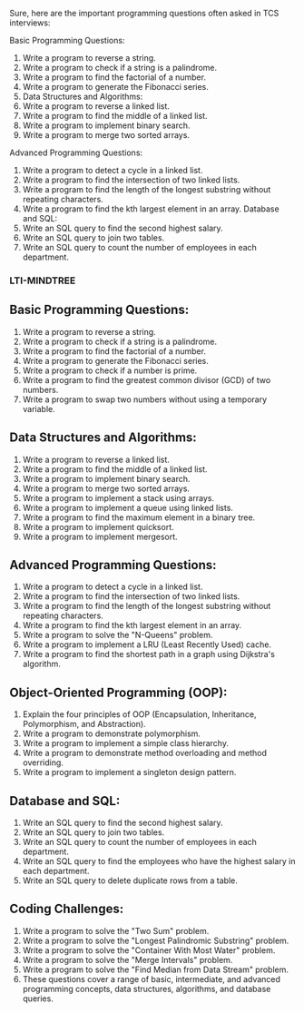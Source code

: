Sure, here are the important programming questions often asked in TCS interviews:

Basic Programming Questions:
1. Write a program to reverse a string.
2. Write a program to check if a string is a palindrome.
3. Write a program to find the factorial of a number.
4. Write a program to generate the Fibonacci series.
5. Data Structures and Algorithms:
6. Write a program to reverse a linked list.
7. Write a program to find the middle of a linked list.
7. Write a program to implement binary search.
8. Write a program to merge two sorted arrays.

Advanced Programming Questions:
1. Write a program to detect a cycle in a linked list.
2. Write a program to find the intersection of two linked lists.
3. Write a program to find the length of the longest substring without repeating characters.
4. Write a program to find the kth largest element in an array.
Database and SQL:
5. Write an SQL query to find the second highest salary.
7. Write an SQL query to join two tables.
8. Write an SQL query to count the number of employees in each department.

### LTI-MINDTREE

## Basic Programming Questions:
1. Write a program to reverse a string.
2. Write a program to check if a string is a palindrome.
3. Write a program to find the factorial of a number.
4. Write a program to generate the Fibonacci series.
5. Write a program to check if a number is prime.
6. Write a program to find the greatest common divisor (GCD) of two numbers.
7. Write a program to swap two numbers without using a temporary variable.

## Data Structures and Algorithms:
1. Write a program to reverse a linked list.
2. Write a program to find the middle of a linked list.
3. Write a program to implement binary search.
4. Write a program to merge two sorted arrays.
5. Write a program to implement a stack using arrays.
6. Write a program to implement a queue using linked lists.
7. Write a program to find the maximum element in a binary tree.
8. Write a program to implement quicksort.
9. Write a program to implement mergesort.

## Advanced Programming Questions:
1. Write a program to detect a cycle in a linked list.
2. Write a program to find the intersection of two linked lists.
3. Write a program to find the length of the longest substring without repeating characters.
4. Write a program to find the kth largest element in an array.
5. Write a program to solve the "N-Queens" problem.
6. Write a program to implement a LRU (Least Recently Used) cache.
7. Write a program to find the shortest path in a graph using Dijkstra's algorithm.

## Object-Oriented Programming (OOP):
1. Explain the four principles of OOP (Encapsulation, Inheritance, Polymorphism, and Abstraction).
2. Write a program to demonstrate polymorphism.
3. Write a program to implement a simple class hierarchy.
4. Write a program to demonstrate method overloading and method overriding.
5. Write a program to implement a singleton design pattern.

## Database and SQL:
1. Write an SQL query to find the second highest salary.
2. Write an SQL query to join two tables.
3. Write an SQL query to count the number of employees in each department.
4. Write an SQL query to find the employees who have the highest salary in each department.
5. Write an SQL query to delete duplicate rows from a table.

## Coding Challenges:
1. Write a program to solve the "Two Sum" problem.
2. Write a program to solve the "Longest Palindromic Substring" problem.
3. Write a program to solve the "Container With Most Water" problem.
4. Write a program to solve the "Merge Intervals" problem.
5. Write a program to solve the "Find Median from Data Stream" problem.
6. These questions cover a range of basic, intermediate, and advanced programming concepts, data structures, algorithms, and database queries.